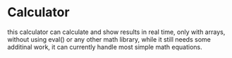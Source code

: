 # Calculator

this calculator can calculate and show results in real time, only with arrays, without using eval() or any other math library, while it still needs some additinal work, it can currently handle most simple math equations.

